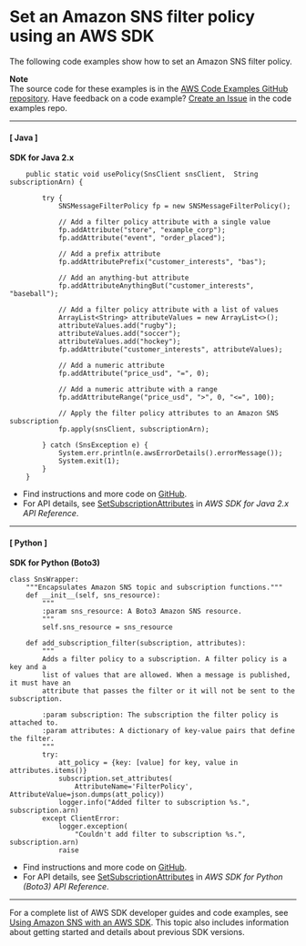 # Set an Amazon SNS filter policy using an AWS SDK<a name="example_sns_SetSubscriptionAttributes_section"></a>

The following code examples show how to set an Amazon SNS filter policy\.

**Note**  
The source code for these examples is in the [AWS Code Examples GitHub repository](https://github.com/awsdocs/aws-doc-sdk-examples)\. Have feedback on a code example? [Create an Issue](https://github.com/awsdocs/aws-doc-sdk-examples/issues/new/choose) in the code examples repo\. 

------
#### [ Java ]

**SDK for Java 2\.x**  
  

```
    public static void usePolicy(SnsClient snsClient,  String subscriptionArn) {

        try {
            SNSMessageFilterPolicy fp = new SNSMessageFilterPolicy();

            // Add a filter policy attribute with a single value
            fp.addAttribute("store", "example_corp");
            fp.addAttribute("event", "order_placed");

            // Add a prefix attribute
            fp.addAttributePrefix("customer_interests", "bas");

            // Add an anything-but attribute
            fp.addAttributeAnythingBut("customer_interests", "baseball");

            // Add a filter policy attribute with a list of values
            ArrayList<String> attributeValues = new ArrayList<>();
            attributeValues.add("rugby");
            attributeValues.add("soccer");
            attributeValues.add("hockey");
            fp.addAttribute("customer_interests", attributeValues);

            // Add a numeric attribute
            fp.addAttribute("price_usd", "=", 0);

            // Add a numeric attribute with a range
            fp.addAttributeRange("price_usd", ">", 0, "<=", 100);

            // Apply the filter policy attributes to an Amazon SNS subscription
            fp.apply(snsClient, subscriptionArn);

        } catch (SnsException e) {
            System.err.println(e.awsErrorDetails().errorMessage());
            System.exit(1);
        }
    }
```
+  Find instructions and more code on [GitHub](https://github.com/awsdocs/aws-doc-sdk-examples/tree/main/javav2/example_code/sns#readme)\. 
+  For API details, see [SetSubscriptionAttributes](https://docs.aws.amazon.com/goto/SdkForJavaV2/sns-2010-03-31/SetSubscriptionAttributes) in *AWS SDK for Java 2\.x API Reference*\. 

------
#### [ Python ]

**SDK for Python \(Boto3\)**  
  

```
class SnsWrapper:
    """Encapsulates Amazon SNS topic and subscription functions."""
    def __init__(self, sns_resource):
        """
        :param sns_resource: A Boto3 Amazon SNS resource.
        """
        self.sns_resource = sns_resource

    def add_subscription_filter(subscription, attributes):
        """
        Adds a filter policy to a subscription. A filter policy is a key and a
        list of values that are allowed. When a message is published, it must have an
        attribute that passes the filter or it will not be sent to the subscription.

        :param subscription: The subscription the filter policy is attached to.
        :param attributes: A dictionary of key-value pairs that define the filter.
        """
        try:
            att_policy = {key: [value] for key, value in attributes.items()}
            subscription.set_attributes(
                AttributeName='FilterPolicy', AttributeValue=json.dumps(att_policy))
            logger.info("Added filter to subscription %s.", subscription.arn)
        except ClientError:
            logger.exception(
                "Couldn't add filter to subscription %s.", subscription.arn)
            raise
```
+  Find instructions and more code on [GitHub](https://github.com/awsdocs/aws-doc-sdk-examples/tree/main/python/example_code/sns#code-examples)\. 
+  For API details, see [SetSubscriptionAttributes](https://docs.aws.amazon.com/goto/boto3/sns-2010-03-31/SetSubscriptionAttributes) in *AWS SDK for Python \(Boto3\) API Reference*\. 

------

For a complete list of AWS SDK developer guides and code examples, see [Using Amazon SNS with an AWS SDK](sdk-general-information-section.md)\. This topic also includes information about getting started and details about previous SDK versions\.